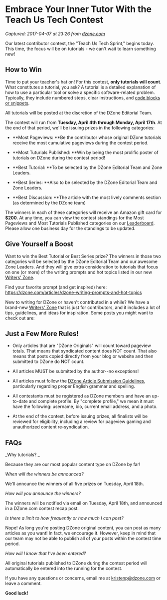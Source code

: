# Embrace Your Inner Tutor With the Teach Us Tech Contest

_Captured: 2017-04-07 at 23:26 from [dzone.com](https://dzone.com/articles/embrace-your-inner-tutor-with-the-teach-us-tech-co?edition=288885&utm_source=Daily%20Digest&utm_medium=email&utm_campaign=dd%202017-04-07)_

Our latest contributor contest, the "Teach Us Tech Sprint," begins today. This time, the focus will be on tutorials - we can't wait to learn something new!

## **How to Win**

Time to put your teacher's hat on! For this contest, **only tutorials will count**. What constitutes a tutorial, you ask? A tutorial is a detailed explanation of how to use a particular tool or solve a specific software-related problem. Typically, they include numbered steps, clear instructions, and [code blocks or snippets](https://dzone.com/articles/code-blocks-why-and-how-to-use-them).

All tutorials will be posted at the discretion of the DZone Editorial Team.

The contest will run from **Tuesday, April 4th through Monday, April 17th**. At the end of that period, we'll be issuing prizes in the following categories:

  * **Most Pageviews: **Be the contributor whose original DZone tutorials receive the most cumulative pageviews during the contest period. 

  * **Most Tuturials Published: **Win by being the most prolific poster of tutorials on DZone during the contest period! 

  * **Best Tutorial: **To be selected by the DZone Editorial Team and Zone Leaders. 

  * **Best Series: **Also to be selected by the DZone Editorial Team and Zone Leaders. 

  * **Best Discussion: **The article with the most lively comments section (as determined by the DZone team) 

The winners in each of these categories will receive an Amazon gift card for **$200**. At any time, you can view the contest standings for the Most Pageviews and Most Tutorials Published categories on our [Leaderboard](https://docs.google.com/spreadsheets/d/1smIEUVTsKrT93plpugU26olhGHk9gpJoyMpB2cjjUy8/edit#gid=0). Please allow one business day for the standings to be updated.

## Give Yourself a Boost

Want to win the Best Tutorial or Best Series prize? The winners in those two categories will be selected by the DZone Editorial Team and our awesome Zone Leaders. And they will give extra consideration to tutorials that focus on one (or more) of the writing prompts and hot topics listed in our new [Writers' Zone](https://dzone.com/writers-zone).

Find your favorite prompt (and get inspired) here: [https://dzone.com/articles/dzone-writing-prompts-and-hot-topics ](https://dzone.com/articles/dzone-writing-prompts-and-hot-topics)

New to writing for DZone or haven't contributed in a while? We have a brand-new [Writers' Zone](https://dzone.com/writers-zone) that is just for contributors, and it includes a lot of tips, guidelines, and ideas for inspiration. Some posts you might want to check out are:

## Just a Few More Rules!

  * Only articles that are "DZone Originals" will count toward pageview totals. That means that syndicated content does NOT count. That also means that posts copied directly from your blog or website and then submitted to DZone do NOT count.

  * All articles MUST be submitted by the author--no exceptions! 

  * All articles must follow the [DZone Article Submission Guidelines](https://dzone.com/articles/dzone-article-submission-guidelines), particularly regarding proper English grammar and spelling.

  * All contestants must be registered as DZone members and have an up-to-date and complete profile. By "complete profile," we mean it must have the following: username, bio, current email address, and a photo. 

  * At the end of the contest, before issuing prizes, all finalists will be reviewed for eligibility, including a review for pageview gaming and unauthorized content re-syndication.

## FAQs

_Why tutorials? _

Because they are our most popular content type on DZone by far!

_When will the winners be announced?_

We'll announce the winners of all five prizes on Tuesday, April 18th.

_How will you announce the winners?_

The winners will be notified via email on Tuesday, April 18th, and announced in a DZone.com contest recap post.

_Is there a limit to how frequently or how much I can post?_

Nope! As long you're posting DZone original content, you can post as many articles as you want! In fact, we encourage it. However, keep in mind that our team may not be able to publish all of your posts within the contest time period.

_How will I know that I've been entered?_

All original tutorials published to DZone during the contest period will automatically be entered into the running for the contest.

If you have any questions or concerns, email me at kristenp@dzone.com or leave a comment.

**Good luck!**
